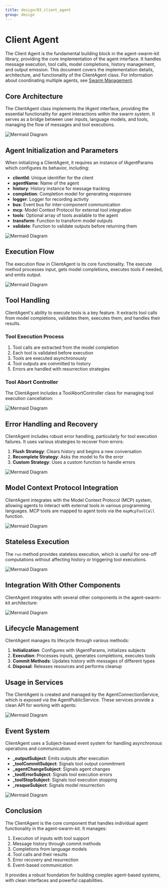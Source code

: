 ```yaml
---
title: design/03_client_agent
group: design
---
```


# Client Agent

The Client Agent is the fundamental building block in the agent-swarm-kit library, providing the core implementation of the agent interface. It handles message execution, tool calls, model completions, history management, and output emission. This document covers the implementation details, architecture, and functionality of the ClientAgent class. For information about coordinating multiple agents, see [Swarm Management](#2.2).

## Core Architecture

The ClientAgent class implements the IAgent interface, providing the essential functionality for agent interactions within the swarm system. It serves as a bridge between user inputs, language models, and tools, managing the flow of messages and tool executions.

![Mermaid Diagram](./diagrams\3_Client_Agent_0.svg)

## Agent Initialization and Parameters

When initializing a ClientAgent, it requires an instance of IAgentParams which configures its behavior, including:

- **clientId**: Unique identifier for the client
- **agentName**: Name of the agent
- **history**: History instance for message tracking
- **completion**: Completion model for generating responses
- **logger**: Logger for recording activity
- **bus**: Event bus for inter-component communication
- **mcp**: Model Context Protocol for external tool integration
- **tools**: Optional array of tools available to the agent
- **transform**: Function to transform model outputs
- **validate**: Function to validate outputs before returning them

![Mermaid Diagram](./diagrams\3_Client_Agent_1.svg)

## Execution Flow

The execution flow in ClientAgent is its core functionality. The execute method processes input, gets model completions, executes tools if needed, and emits output.

![Mermaid Diagram](./diagrams\3_Client_Agent_2.svg)

## Tool Handling

ClientAgent's ability to execute tools is a key feature. It extracts tool calls from model completions, validates them, executes them, and handles their results.

### Tool Execution Process

1. Tool calls are extracted from the model completion
2. Each tool is validated before execution
3. Tools are executed asynchronously
4. Tool outputs are committed to history
5. Errors are handled with resurrection strategies

### Tool Abort Controller

The ClientAgent includes a ToolAbortController class for managing tool execution cancellation:

![Mermaid Diagram](./diagrams\3_Client_Agent_3.svg)

## Error Handling and Recovery

ClientAgent includes robust error handling, particularly for tool execution failures. It uses various strategies to recover from errors:

1. **Flush Strategy**: Clears history and begins a new conversation
2. **Recomplete Strategy**: Asks the model to fix the error
3. **Custom Strategy**: Uses a custom function to handle errors

![Mermaid Diagram](./diagrams\3_Client_Agent_4.svg)

## Model Context Protocol Integration

ClientAgent integrates with the Model Context Protocol (MCP) system, allowing agents to interact with external tools in various programming languages. MCP tools are mapped to agent tools via the `mapMcpToolCall` function.

![Mermaid Diagram](./diagrams\3_Client_Agent_5.svg)

## Stateless Execution

The `run` method provides stateless execution, which is useful for one-off computations without affecting history or triggering tool executions.

![Mermaid Diagram](./diagrams\3_Client_Agent_6.svg)

## Integration With Other Components

ClientAgent integrates with several other components in the agent-swarm-kit architecture:

![Mermaid Diagram](./diagrams\3_Client_Agent_7.svg)

## Lifecycle Management

ClientAgent manages its lifecycle through various methods:

1. **Initialization**: Configures with IAgentParams, initializes subjects
2. **Execution**: Processes inputs, generates completions, executes tools
3. **Commit Methods**: Updates history with messages of different types
4. **Disposal**: Releases resources and performs cleanup

## Usage in Services

The ClientAgent is created and managed by the AgentConnectionService, which is exposed via the AgentPublicService. These services provide a clean API for working with agents:

![Mermaid Diagram](./diagrams\3_Client_Agent_8.svg)

## Event System

ClientAgent uses a Subject-based event system for handling asynchronous operations and communication:

- **_outputSubject**: Emits outputs after execution
- **_toolCommitSubject**: Signals tool output commitment
- **_agentChangeSubject**: Signals agent changes
- **_toolErrorSubject**: Signals tool execution errors
- **_toolStopSubject**: Signals tool execution stopping
- **_resqueSubject**: Signals model resurrection

![Mermaid Diagram](./diagrams\3_Client_Agent_9.svg)

## Conclusion

The ClientAgent is the core component that handles individual agent functionality in the agent-swarm-kit. It manages:

1. Execution of inputs with tool support
2. Message history through commit methods
3. Completions from language models
4. Tool calls and their results
5. Error recovery and resurrection
6. Event-based communication

It provides a robust foundation for building complex agent-based systems, with clean interfaces and powerful capabilities.